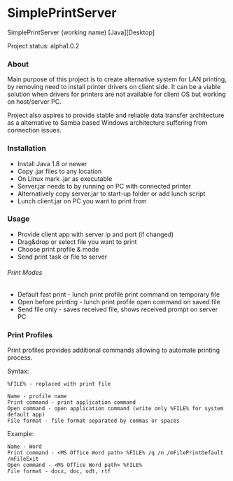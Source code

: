 # SimplePrintServer
SimplePrintServer (working name) [Java][Desktop]

Project status: alpha1.0.2

### About

Main purpose of this project is to create alternative system for LAN printing, by
removing need to install printer drivers on client side. It can be a viable solution
when drivers for printers are not available for client OS but working on host/server
PC.

Project also aspires to provide stable and reliable data transfer architecture
as a alternative to Samba based Windows architecture suffering from connection issues.

### Installation

* Install Java 1.8 or newer
* Copy .jar files to any location
* On Linux mark .jar as executable
* Server.jar needs to by running on PC with connected printer
* Alternatively copy server.jar to start-up folder or add lunch script
* Lunch client.jar on PC you want to print from

### Usage

* Provide client app with server ip and port (if changed)
* Drag&drop or select file you want to print
* Choose print profile & mode
* Send print task or file to server

###### Print Modes

* Default fast print - lunch print profile print command on temporary file
* Open before printing - lunch print profile open command on saved file
* Send file only - saves received file, shows received prompt on server PC

### Print Profiles

Print profiles provides additional commands allowing to automate printing process.

Syntax:

```
%FILE% - replaced with print file

Name - profile name
Print command - print application command
Open command - open application command (write only %FILE% for system default app)
File format - file format separated by commas or spaces
```

Example:

```
Name - Word
Print command - <MS Office Word path> %FILE% /q /n /mFilePrintDefault /mFileExit
Open command - <MS Office Word path> %FILE%
File format - docx, doc, odt, rtf
```
